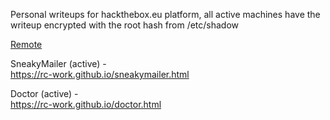 Personal writeups for hackthebox.eu platform, all active machines have the writeup encrypted with the root hash from /etc/shadow     

<a href="https://rc-work.github.io/remote.html"> Remote </a>     

SneakyMailer (active) -     
https://rc-work.github.io/sneakymailer.html        

Doctor (active) -     
https://rc-work.github.io/doctor.html     
